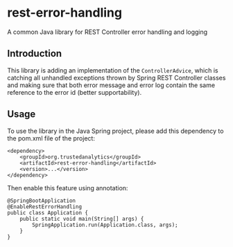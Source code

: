 # rest-error-handling
A common Java library for REST Controller error handling and logging

## Introduction
This library is adding an implementation of the ```ControllerAdvice```, which is catching all unhandled exceptions
thrown by Spring REST Controller classes and making sure that both error message and error log contain the same
reference to the error id (better supportability).

## Usage

To use the library in the Java Spring project, please add this dependency to the pom.xml file of the project:
```
<dependency>
    <groupId>org.trustedanalytics</groupId>
    <artifactId>rest-error-handling</artifactId>
    <version>...</version>
</dependency>
```

Then enable this feature using annotation:
```
@SpringBootApplication
@EnableRestErrorHandling
public class Application {
    public static void main(String[] args) {
        SpringApplication.run(Application.class, args);
    }
}
```